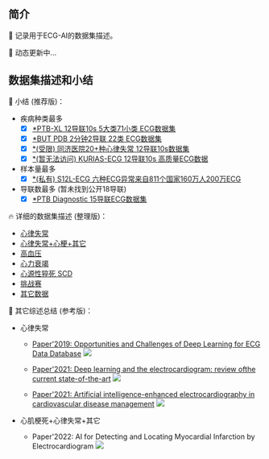##  简介

 🚀 记录用于ECG-AI的数据集描述。
 
 📢 动态更新中...

##  数据集描述和小结
📘 小结 (推荐版)：
- 疾病种类最多
	- [x] [*PTB-XL 12导联10s 5大类71小类 ECG数据集](https://github.com/yanfang-research/ECG-AI/blob/main/aux/Arrhythmia_MI_other/ptbxl.txt)
	- [x] [*BUT PDB 2分钟2导联 22类 ECG数据集](https://github.com/yanfang-research/ECG-AI/blob/main/aux/Arrhythmia/BUT-PTB.txt)
	- [x] [*(受限) 同济医院20+种心律失常 12导联10s数据集](https://www.thelancet.com/journals/landig/article/PIIS2589-7500(20)30107-2/fulltext)
	- [x] [*(暂无法访问) KURIAS-ECG 12导联10s 高质量ECG数据](https://www.physionet.org/content/kurias-ecg/1.0/)
- 样本量最多
	- [x] [*(私有) S12L-ECG 六种ECG异常来自811个国家160万人200万ECG](https://www.nature.com/articles/s41467-020-15432-4)
- 导联数最多 (暂未找到公开18导联)
	- [x] [*PTB Diagnostic 15导联ECG数据集](https://www.physionet.org/content/ptbdb/1.0.0/)

🔥 详细的数据集描述 (整理版)：
- [心律失常](https://github.com/yanfang-research/ECG-AI/tree/main/aux/Arrhythmia)
- [心律失常+心梗+其它](https://github.com/yanfang-research/ECG-AI/tree/main/aux/Arrhythmia_MI_other)
- [高血压](https://github.com/yanfang-research/ECG-AI/tree/main/aux/Hypertension)
- [心力衰竭](https://github.com/yanfang-research/ECG-AI/tree/main/aux/Heart_failure)
- [心源性猝死 SCD](https://github.com/yanfang-research/ECG-AI/tree/main/aux/Sudden_Cardiac_Death)
- [挑战赛](https://github.com/yanfang-research/ECG-AI/tree/main/aux/Challenge)
- [其它数据](https://github.com/yanfang-research/ECG-AI/tree/main/aux/Other)

🏃 其它综述总结 (参考版)：
- 心律失常
	-  [Paper'2019: Opportunities and Challenges of Deep Learning for ECG Data Database](https://arxiv.org/pdf/2001.01550.pdf)
![](https://github.com/yanfang-research/ECG-AI/blob/main/aux/Arrhythmia/PNG/Databases_summary_paper_1.jpg)

	- [Paper'2021: Deep learning and the electrocardiogram: review ofthe current state-of-the-art](https://academic.oup.com/europace/article/23/8/1179/6132071)
![](https://github.com/yanfang-research/ECG-AI/blob/main/aux/Arrhythmia/PNG/Databases_summary_paper_2.jpg)

	- [Paper'2021: Artificial intelligence-enhanced
electrocardiography in cardiovascular
disease management](https://www.nature.com/articles/s41569-020-00503-2.pdf)
![](https://github.com/yanfang-research/ECG-AI/blob/main/aux/Arrhythmia/PNG/Databases_summary_paper_3.jpg)

- 心肌梗死+心律失常+其它
	- Paper'2022: AI for Detecting and Locating Myocardial Infarction by Electrocardiogram
![](https://github.com/yanfang-research/ECG-AI/blob/main/aux/Arrhythmia/PNG/Databases_summary_paper_4.jpg)
